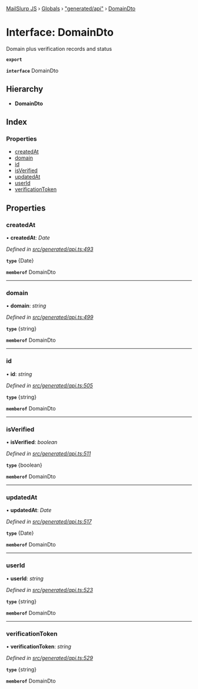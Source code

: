 [MailSlurp JS](../README.md) › [Globals](../globals.md) › ["generated/api"](../modules/_generated_api_.md) › [DomainDto](_generated_api_.domaindto.md)

# Interface: DomainDto

Domain plus verification records and status

**`export`** 

**`interface`** DomainDto

## Hierarchy

* **DomainDto**

## Index

### Properties

* [createdAt](_generated_api_.domaindto.md#createdat)
* [domain](_generated_api_.domaindto.md#domain)
* [id](_generated_api_.domaindto.md#id)
* [isVerified](_generated_api_.domaindto.md#isverified)
* [updatedAt](_generated_api_.domaindto.md#updatedat)
* [userId](_generated_api_.domaindto.md#userid)
* [verificationToken](_generated_api_.domaindto.md#verificationtoken)

## Properties

###  createdAt

• **createdAt**: *Date*

*Defined in [src/generated/api.ts:493](https://github.com/mailslurp/mailslurp-client-ts-js/blob/26ccbd6/src/generated/api.ts#L493)*

**`type`** {Date}

**`memberof`** DomainDto

___

###  domain

• **domain**: *string*

*Defined in [src/generated/api.ts:499](https://github.com/mailslurp/mailslurp-client-ts-js/blob/26ccbd6/src/generated/api.ts#L499)*

**`type`** {string}

**`memberof`** DomainDto

___

###  id

• **id**: *string*

*Defined in [src/generated/api.ts:505](https://github.com/mailslurp/mailslurp-client-ts-js/blob/26ccbd6/src/generated/api.ts#L505)*

**`type`** {string}

**`memberof`** DomainDto

___

###  isVerified

• **isVerified**: *boolean*

*Defined in [src/generated/api.ts:511](https://github.com/mailslurp/mailslurp-client-ts-js/blob/26ccbd6/src/generated/api.ts#L511)*

**`type`** {boolean}

**`memberof`** DomainDto

___

###  updatedAt

• **updatedAt**: *Date*

*Defined in [src/generated/api.ts:517](https://github.com/mailslurp/mailslurp-client-ts-js/blob/26ccbd6/src/generated/api.ts#L517)*

**`type`** {Date}

**`memberof`** DomainDto

___

###  userId

• **userId**: *string*

*Defined in [src/generated/api.ts:523](https://github.com/mailslurp/mailslurp-client-ts-js/blob/26ccbd6/src/generated/api.ts#L523)*

**`type`** {string}

**`memberof`** DomainDto

___

###  verificationToken

• **verificationToken**: *string*

*Defined in [src/generated/api.ts:529](https://github.com/mailslurp/mailslurp-client-ts-js/blob/26ccbd6/src/generated/api.ts#L529)*

**`type`** {string}

**`memberof`** DomainDto
